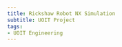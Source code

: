 ```yaml
---
title: Rickshaw Robot NX Simulation
subtitle: UOIT Project
tags:
- UOIT Engineering
---
```


<youtube id="Dt3iSxyHI1A">
</youtube>
